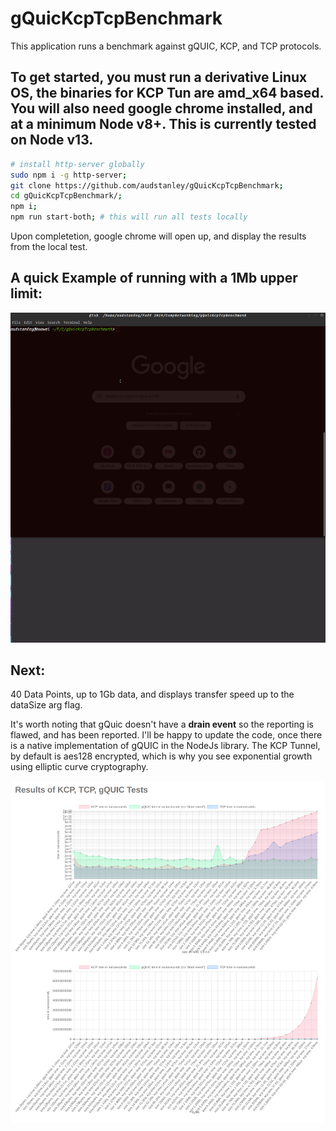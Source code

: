 # gQuicKcpTcpBenchmark

This application runs a benchmark against gQUIC, KCP, and TCP protocols.

## To get started, you must run a derivative Linux OS, the binaries for KCP Tun are amd_x64 based. You will also need google chrome installed, and at a minimum Node v8+. This is currently tested on Node v13.

```bash
# install http-server globally
sudo npm i -g http-server;
git clone https://github.com/audstanley/gQuicKcpTcpBenchmark;
cd gQuicKcpTcpBenchmark/;
npm i;
npm run start-both; # this will run all tests locally

```

Upon completetion, google chrome will open up, and display the results from the local test.

## A quick Example of running with a 1Mb upper limit:

![](results/test.gif)

## Next:

40 Data Points, up to 1Gb data, and displays transfer speed up to the dataSize arg flag.

It's worth noting that gQuic doesn't have a **drain event** so the reporting is flawed, and has been reported. I'll be happy to update the code, once there is a native implementation of gQUIC in the NodeJs library.
The KCP Tunnel, by default is aes128 encrypted, which is why you see exponential growth using elliptic curve cryptography.

![](results/results-example.png)
